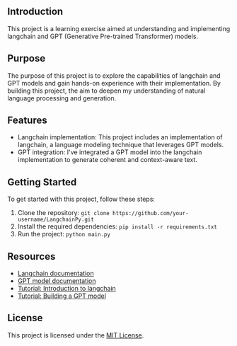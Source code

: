 ## Introduction

This project is a learning exercise aimed at understanding and implementing langchain and GPT (Generative Pre-trained Transformer) models.

## Purpose

The purpose of this project is to explore the capabilities of langchain and GPT models and gain hands-on experience with their implementation. By building this project, the aim to deepen my understanding of natural language processing and generation.

## Features

- Langchain implementation: This project includes an implementation of langchain, a language modeling technique that leverages GPT models.
- GPT integration: I've integrated a GPT model into the langchain implementation to generate coherent and context-aware text.

## Getting Started

To get started with this project, follow these steps:

1. Clone the repository: `git clone https://github.com/your-username/LangchainPy.git`
2. Install the required dependencies: `pip install -r requirements.txt`
3. Run the project: `python main.py`

## Resources

- [Langchain documentation](https://langchain-docs.com)
- [GPT model documentation](https://gpt-model-docs.com)
- [Tutorial: Introduction to langchain](https://langchain-tutorial.com)
- [Tutorial: Building a GPT model](https://gpt-tutorial.com)

## License

This project is licensed under the [MIT License](LICENSE).
